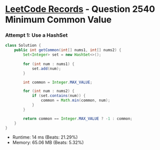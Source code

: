 # [LeetCode Records](../../README.md) - Question 2540 Minimum Common Value

### Attempt 1: Use a HashSet
```java
class Solution {
    public int getCommon(int[] nums1, int[] nums2) {
        Set<Integer> set = new HashSet<>();
        
        for (int num : nums1) {
            set.add(num);
        }

        int common = Integer.MAX_VALUE;

        for (int num : nums2) {
            if (set.contains(num)) {
                common = Math.min(common, num);
            }
        }

        return common == Integer.MAX_VALUE ? -1 : common;
    }
}
```
- Runtime: 14 ms (Beats: 21.29%)
- Memory: 65.06 MB (Beats: 5.32%)

<br>
